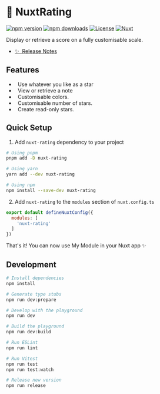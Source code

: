 <!--
Get your module up and running quickly.

Find and replace all on all files (CMD+SHIFT+F):
- Name: My Module
- Package name: nuxt-rating
- Description: My new Nuxt module
-->

# 🌠 NuxtRating

[![npm version][npm-version-src]][npm-version-href]
[![npm downloads][npm-downloads-src]][npm-downloads-href]
[![License][license-src]][license-href]
[![Nuxt][nuxt-src]][nuxt-href]

Display or retrieve a score on a fully customisable scale.

- [✨ &nbsp;Release Notes](/CHANGELOG.md)
<!-- - [🏀 Online playground](https://stackblitz.com/github/your-org/nuxt-rating?file=playground%2Fapp.vue) -->
<!-- - [📖 &nbsp;Documentation](https://example.com) -->

## Features

<!-- Highlight some of the features your module provide here -->
- &nbsp; Use whatever you like as a star
- &nbsp; View or retrieve a note
- &nbsp; Customisable colors.
- &nbsp; Customisable number of stars.
- &nbsp; Create read-only stars.

## Quick Setup

1. Add `nuxt-rating` dependency to your project

```bash
# Using pnpm
pnpm add -D nuxt-rating

# Using yarn
yarn add --dev nuxt-rating

# Using npm
npm install --save-dev nuxt-rating
```

2. Add `nuxt-rating` to the `modules` section of `nuxt.config.ts`

```js
export default defineNuxtConfig({
  modules: [
    'nuxt-rating'
  ]
})
```

That's it! You can now use My Module in your Nuxt app ✨

## Development

```bash
# Install dependencies
npm install

# Generate type stubs
npm run dev:prepare

# Develop with the playground
npm run dev

# Build the playground
npm run dev:build

# Run ESLint
npm run lint

# Run Vitest
npm run test
npm run test:watch

# Release new version
npm run release
```

<!-- Badges -->
[npm-version-src]: https://img.shields.io/npm/v/nuxt-rating/latest.svg?style=flat&colorA=18181B&colorB=28CF8D
[npm-version-href]: https://npmjs.com/package/nuxt-rating

[npm-downloads-src]: https://img.shields.io/npm/dm/nuxt-rating.svg?style=flat&colorA=18181B&colorB=28CF8D
[npm-downloads-href]: https://npmjs.com/package/nuxt-rating

[license-src]: https://img.shields.io/npm/l/nuxt-rating.svg?style=flat&colorA=18181B&colorB=28CF8D
[license-href]: https://npmjs.com/package/nuxt-rating

[nuxt-src]: https://img.shields.io/badge/Nuxt-18181B?logo=nuxt.js
[nuxt-href]: https://nuxt.com
